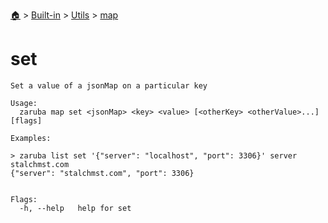 <!--startTocHeader-->
[🏠](../../../README.md) > [Built-in](../../README.md) > [Utils](../README.md) > [map](README.md)
# set
<!--endTocHeader-->

```
Set a value of a jsonMap on a particular key

Usage:
  zaruba map set <jsonMap> <key> <value> [<otherKey> <otherValue>...] [flags]

Examples:

> zaruba list set '{"server": "localhost", "port": 3306}' server stalchmst.com
{"server": "stalchmst.com", "port": 3306}


Flags:
  -h, --help   help for set

```

<!--startTocSubtopic-->

<!--endTocSubtopic-->